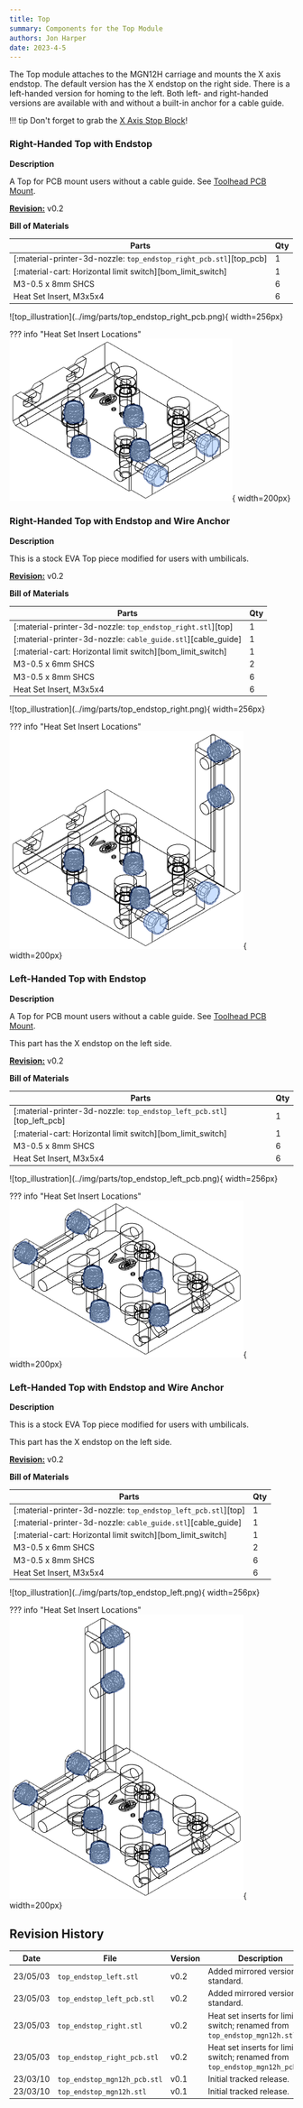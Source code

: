 ```yaml
---
title: Top
summary: Components for the Top Module
authors: Jon Harper
date: 2023-4-5
---
```


The Top module attaches to the MGN12H carriage and mounts the X axis endstop. The default version has the X endstop on the right side. There is a left-handed version for homing to the left. Both left- and right-handed versions are available with and without a built-in anchor for a cable guide.

!!! tip
    Don't forget to grab the [X Axis Stop Block](stop_block.md)!

### Right-Handed Top with Endstop

<div markdown class="jh-grid-container jh-grid-2">
<div markdown class="jh-grid-para">

**Description**

A Top for PCB mount users without a cable guide. See [Toolhead PCB Mount](#toolhead-pcb-mount).

[**Revision:**](#revision-history) v0.2

**Bill of Materials**

| Parts     | Qty |
|-----------|-----|
| [:material-printer-3d-nozzle: `top_endstop_right_pcb.stl`][top_pcb] | 1 |
| [:material-cart: Horizontal limit switch][bom_limit_switch]  | 1 |
| M3-0.5 x 8mm SHCS         | 6 |
| Heat Set Insert, M3x5x4   | 6 |

</div>
<div markdown class="jh-grid-img">
![top_illustration](../img/parts/top_endstop_right_pcb.png){ width=256px}

??? info "Heat Set Insert Locations"
    ![top_pcb_illustration](../img/inserts/top_right_pcb.png){ width=200px}
</div>
</div>

### Right-Handed Top with Endstop and Wire Anchor

<div markdown class="jh-grid-container jh-grid-2">
<div markdown class="jh-grid-para">

**Description**

This is a stock EVA Top piece modified for users with umbilicals.

[**Revision:**](#revision-history) v0.2

**Bill of Materials**

| Parts     | Qty |
|-----------|-----|
| [:material-printer-3d-nozzle: `top_endstop_right.stl`][top] | 1 |
| [:material-printer-3d-nozzle: `cable_guide.stl`][cable_guide] | 1 |
| [:material-cart: Horizontal limit switch][bom_limit_switch]  | 1 |
| M3-0.5 x 6mm SHCS | 2 |
| M3-0.5 x 8mm SHCS | 6 |
| Heat Set Insert, M3x5x4  | 6 |

</div>
<div markdown class="jh-grid-img">
![top_illustration](../img/parts/top_endstop_right.png){ width=256px}

??? info "Heat Set Insert Locations"
    ![top_pcb_illustration](../img/inserts/top_right.png){ width=200px}
</div>
</div>

### Left-Handed Top with Endstop

<div markdown class="jh-grid-container jh-grid-2">
<div markdown class="jh-grid-para">

**Description**

A Top for PCB mount users without a cable guide. See [Toolhead PCB Mount](#toolhead-pcb-mount).

This part has the X endstop on the left side.

[**Revision:**](#revision-history) v0.2

**Bill of Materials**

| Parts     | Qty |
|-----------|-----|
| [:material-printer-3d-nozzle: `top_endstop_left_pcb.stl`][top_left_pcb] | 1 |
| [:material-cart: Horizontal limit switch][bom_limit_switch]  | 1 |
| M3-0.5 x 8mm SHCS         | 6 |
| Heat Set Insert, M3x5x4   | 6 |

</div>
<div markdown class="jh-grid-img">
![top_illustration](../img/parts/top_endstop_left_pcb.png){ width=256px}

??? info "Heat Set Insert Locations"
    ![top_pcb_illustration](../img/inserts/top_left_pcb.png){ width=200px}
</div>
</div>

### Left-Handed Top with Endstop and Wire Anchor

<div markdown class="jh-grid-container jh-grid-2">
<div markdown class="jh-grid-para">

**Description**

This is a stock EVA Top piece modified for users with umbilicals.

This part has the X endstop on the left side.

[**Revision:**](#revision-history) v0.2

**Bill of Materials**

| Parts     | Qty |
|-----------|-----|
| [:material-printer-3d-nozzle: `top_endstop_left_pcb.stl`][top] | 1 |
| [:material-printer-3d-nozzle: `cable_guide.stl`][cable_guide] | 1 |
| [:material-cart: Horizontal limit switch][bom_limit_switch]  | 1 |
| M3-0.5 x 6mm SHCS | 2 |
| M3-0.5 x 8mm SHCS | 6 |
| Heat Set Insert, M3x5x4  | 6 |

</div>
<div markdown class="jh-grid-img">
![top_illustration](../img/parts/top_endstop_left.png){ width=256px}

??? info "Heat Set Insert Locations"
    ![top_pcb_illustration](../img/inserts/top_left.png){ width=200px}
</div>
</div>

## Revision History

| Date | File | Version | Description |
|------|------|---------|-------------|
| 23/05/03 | `top_endstop_left.stl`         | v0.2 | Added mirrored version of standard. |
| 23/05/03 | `top_endstop_left_pcb.stl`     | v0.2 | Added mirrored version of standard. |
| 23/05/03 | `top_endstop_right.stl`        | v0.2 | Heat set inserts for limit switch; renamed from `top_endstop_mgn12h.stl` |
| 23/05/03 | `top_endstop_right_pcb.stl`    | v0.2 | Heat set inserts for limit switch; renamed from `top_endstop_mgn12h_pcb.stl` |
| 23/03/10 | `top_endstop_mgn12h_pcb.stl`   | v0.1 | Initial tracked release. |
| 23/03/10 | `top_endstop_mgn12h.stl`       | v0.1 | Initial tracked release. |
